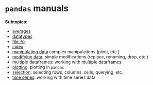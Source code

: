 # `pandas` manuals


**Subtopics:**
- [averages](./averages.md)
- [datatypes](./datatypes.md)
- [file i/o](./file_io.md)
- [index](./index.md)
- [manipulating data](./manipulating_data.md) complex manipulations (pivot, etc.)
- [modifying data](./modify_data.md): simple modifications (replace, renaming, drop, etc.)
- [multiple dataframes](./multiple_dataframe.md): working with multiple dataframes
- [plotting](./plotting.md): plotting in `pandas`
- [selection](./selection.md): selecting rows, columns, cells, querying, etc.
- [time series](./time_series.md): working with time series data

